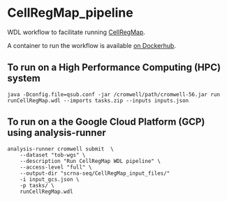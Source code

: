 # CellRegMap_pipeline
WDL workflow to facilitate running [CellRegMap](https://github.com/limix/CellRegMap).

A container to run the workflow is available [on Dockerhub](https://hub.docker.com/repository/docker/annasecuomo/cellregmap_pipeline).

## To run on a High Performance Computing (HPC) system
```
java -Dconfig.file=qsub.conf -jar /cromwell/path/cromwell-56.jar run runCellRegMap.wdl --imports tasks.zip --inputs inputs.json
```

## To run on a the Google Cloud Platform (GCP) using analysis-runner
```
analysis-runner cromwell submit  \
    --dataset "tob-wgs" \
    --description "Run CellRegMap WDL pipeline" \
    --access-level "full" \
    --output-dir "scrna-seq/CellRegMap_input_files/"
    -i input_gcs.json \
    -p tasks/ \
    runCellRegMap.wdl
```
